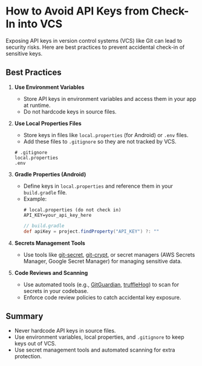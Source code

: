 # How to Avoid API Keys from Check-In into VCS

Exposing API keys in version control systems (VCS) like Git can lead to security risks. Here are best practices to prevent accidental check-in of sensitive keys.

## Best Practices

1. **Use Environment Variables**
   - Store API keys in environment variables and access them in your app at runtime.
   - Do not hardcode keys in source files.

2. **Use Local Properties Files**
   - Store keys in files like `local.properties` (for Android) or `.env` files.
   - Add these files to `.gitignore` so they are not tracked by VCS.

   ```gitignore
   # .gitignore
   local.properties
   .env
   ```

3. **Gradle Properties (Android)**
   - Define keys in `local.properties` and reference them in your `build.gradle` file.
   - Example:
     ```properties
     # local.properties (do not check in)
     API_KEY=your_api_key_here
     ```
     ```groovy
     // build.gradle
     def apiKey = project.findProperty("API_KEY") ?: ""
     ```

4. **Secrets Management Tools**
   - Use tools like [git-secret](https://git-secret.io/), [git-crypt](https://github.com/AGWA/git-crypt), or secret managers (AWS Secrets Manager, Google Secret Manager) for managing sensitive data.

5. **Code Reviews and Scanning**
   - Use automated tools (e.g., [GitGuardian](https://www.gitguardian.com/), [truffleHog](https://github.com/trufflesecurity/trufflehog)) to scan for secrets in your codebase.
   - Enforce code review policies to catch accidental key exposure.

## Summary

- Never hardcode API keys in source files.
- Use environment variables, local properties, and `.gitignore` to keep keys out of VCS.
- Use secret management tools and automated scanning for extra protection.

